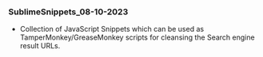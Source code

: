 ### SublimeSnippets_08-10-2023
 - Collection of JavaScript Snippets which can be used as TamperMonkey/GreaseMonkey scripts for cleansing the Search engine result URLs.
